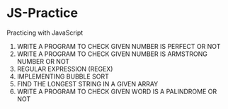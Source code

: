 # JS-Practice
Practicing with JavaScript


1. WRITE A PROGRAM TO CHECK GIVEN NUMBER IS PERFECT OR NOT
2. WRITE A PROGRAM TO CHECK GIVEN NUMBER IS ARMSTRONG NUMBER OR NOT
3. REGULAR EXPRESSION (REGEX)
4. IMPLEMENTING BUBBLE SORT
5. FIND THE LONGEST STRING IN A GIVEN ARRAY
6. WRITE A PROGRAM TO CHECK GIVEN WORD IS A PALINDROME OR NOT
